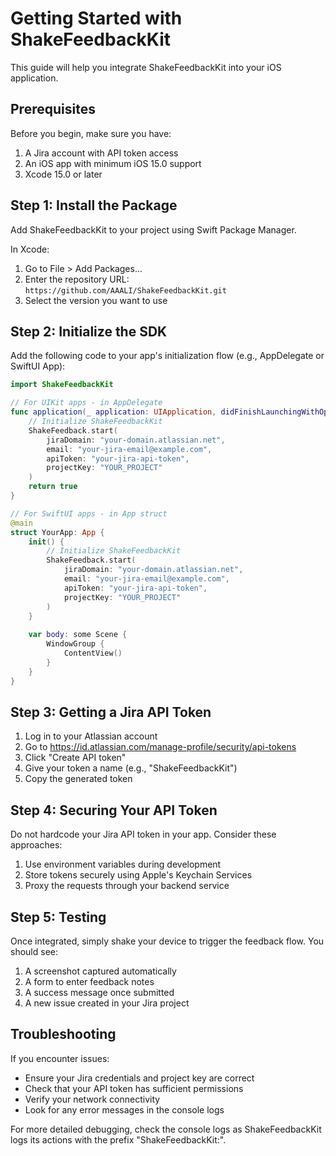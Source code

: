 # Getting Started with ShakeFeedbackKit

This guide will help you integrate ShakeFeedbackKit into your iOS application.

## Prerequisites

Before you begin, make sure you have:

1. A Jira account with API token access
2. An iOS app with minimum iOS 15.0 support
3. Xcode 15.0 or later

## Step 1: Install the Package

Add ShakeFeedbackKit to your project using Swift Package Manager.

In Xcode:
1. Go to File > Add Packages...
2. Enter the repository URL: `https://github.com/AAALI/ShakeFeedbackKit.git`
3. Select the version you want to use

## Step 2: Initialize the SDK

Add the following code to your app's initialization flow (e.g., AppDelegate or SwiftUI App):

```swift
import ShakeFeedbackKit

// For UIKit apps - in AppDelegate
func application(_ application: UIApplication, didFinishLaunchingWithOptions launchOptions: [UIApplication.LaunchOptionsKey: Any]?) -> Bool {
    // Initialize ShakeFeedbackKit
    ShakeFeedback.start(
        jiraDomain: "your-domain.atlassian.net",
        email: "your-jira-email@example.com",
        apiToken: "your-jira-api-token",
        projectKey: "YOUR_PROJECT"
    )
    return true
}

// For SwiftUI apps - in App struct
@main
struct YourApp: App {
    init() {
        // Initialize ShakeFeedbackKit
        ShakeFeedback.start(
            jiraDomain: "your-domain.atlassian.net",
            email: "your-jira-email@example.com",
            apiToken: "your-jira-api-token",
            projectKey: "YOUR_PROJECT"
        )
    }
    
    var body: some Scene {
        WindowGroup {
            ContentView()
        }
    }
}
```

## Step 3: Getting a Jira API Token

1. Log in to your Atlassian account
2. Go to https://id.atlassian.com/manage-profile/security/api-tokens
3. Click "Create API token"
4. Give your token a name (e.g., "ShakeFeedbackKit")
5. Copy the generated token

## Step 4: Securing Your API Token

Do not hardcode your Jira API token in your app. Consider these approaches:

1. Use environment variables during development
2. Store tokens securely using Apple's Keychain Services
3. Proxy the requests through your backend service

## Step 5: Testing

Once integrated, simply shake your device to trigger the feedback flow. You should see:

1. A screenshot captured automatically
2. A form to enter feedback notes
3. A success message once submitted
4. A new issue created in your Jira project

## Troubleshooting

If you encounter issues:

- Ensure your Jira credentials and project key are correct
- Check that your API token has sufficient permissions
- Verify your network connectivity
- Look for any error messages in the console logs

For more detailed debugging, check the console logs as ShakeFeedbackKit logs its actions with the prefix "ShakeFeedbackKit:".
